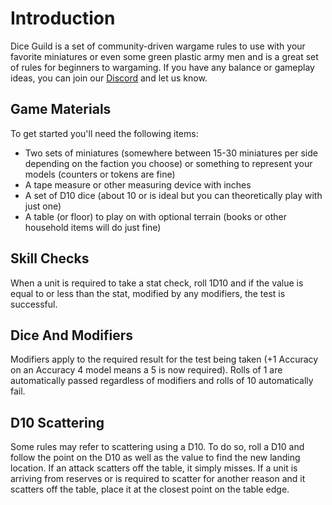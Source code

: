 # Introduction
Dice Guild is a set of community-driven wargame rules to use with your favorite miniatures or even some green plastic army men and is a great set of rules for beginners to wargaming. If you have any balance or gameplay ideas, you can join our [Discord](https://discord.gg/M9sets4) and let us know.

## Game Materials
To get started you'll need the following items:
* Two sets of miniatures (somewhere between 15-30 miniatures per side depending on the faction you choose) or something to represent your models (counters or tokens are fine)
* A tape measure or other measuring device with inches
* A set of D10 dice (about 10 or is ideal but you can theoretically play with just one)
* A table (or floor) to play on with optional terrain (books or other household items will do just fine)

## Skill Checks
When a unit is required to take a stat check, roll 1D10 and if the value is equal to or less than the stat, modified by any modifiers, the test is successful.

## Dice And Modifiers
Modifiers apply to the required result for the test being taken (+1 Accuracy on an Accuracy 4 model means a 5 is now required).
Rolls of 1 are automatically passed regardless of modifiers and rolls of 10 automatically fail.

## D10 Scattering
Some rules may refer to scattering using a D10. To do so, roll a D10 and follow the point on the D10 as well as the value to find the new landing location. If an attack scatters off the table, it simply misses. If a unit is arriving from reserves or is required to scatter for another reason and it scatters off the table, place it at the closest point on the table edge.
